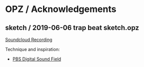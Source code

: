 # OPZ / Acknowledgements

## sketch / 2019-06-06 trap beat sketch.opz

[Soundcloud Recording](https://soundcloud.com/dothtm/trap-noodle-beat)

Technique and inspiration:

- [PBS Digital Sound Field](https://www.youtube.com/watch?v=zKicD86F7KA)


